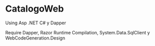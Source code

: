 # CatalogoWeb
Using Asp .NET C# y Dapper

Require Dapper, Razor Runtime Compilation,  System.Data.SqlClient y WebCodeGeneration.Design

